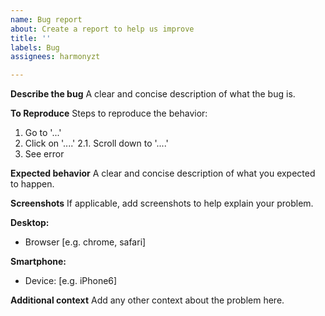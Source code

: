 ```yaml
---
name: Bug report
about: Create a report to help us improve
title: ''
labels: Bug
assignees: harmonyzt

---
```


**Describe the bug**
A clear and concise description of what the bug is.

**To Reproduce**
Steps to reproduce the behavior:
1. Go to '...'
2. Click on '....'
2.1. Scroll down to '....'
3. See error

**Expected behavior**
A clear and concise description of what you expected to happen.

**Screenshots**
If applicable, add screenshots to help explain your problem.

**Desktop:**
 - Browser [e.g. chrome, safari]

**Smartphone:**
 - Device: [e.g. iPhone6]

**Additional context**
Add any other context about the problem here.
